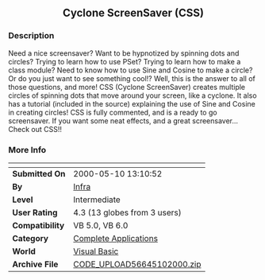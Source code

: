 ﻿<div align="center">

## Cyclone ScreenSaver \(CSS\)


</div>

### Description

Need a nice screensaver? Want to be hypnotized by spinning dots and circles? Trying to learn how to use PSet? Trying to learn how to make a class module? Need to know how to use Sine and Cosine to make a circle? Or do you just want to see something cool!? Well, this is the answer to all of those questions, and more! CSS (Cyclone ScreenSaver) creates multiple circles of spinning dots that move around your screen, like a cyclone. It also has a tutorial (included in the source) explaining the use of Sine and Cosine in creating circles! CSS is fully commented, and is a ready to go screensaver. If you want some neat effects, and a great screensaver... Check out CSS!!
 
### More Info
 


<span>             |<span>
---                |---
**Submitted On**   |2000-05-10 13:10:52
**By**             |[Infra](https://github.com/Planet-Source-Code/PSCIndex/blob/master/ByAuthor/infra.md)
**Level**          |Intermediate
**User Rating**    |4.3 (13 globes from 3 users)
**Compatibility**  |VB 5\.0, VB 6\.0
**Category**       |[Complete Applications](https://github.com/Planet-Source-Code/PSCIndex/blob/master/ByCategory/complete-applications__1-27.md)
**World**          |[Visual Basic](https://github.com/Planet-Source-Code/PSCIndex/blob/master/ByWorld/visual-basic.md)
**Archive File**   |[CODE\_UPLOAD56645102000\.zip](https://github.com/Planet-Source-Code/infra-cyclone-screensaver-css__1-7993/archive/master.zip)








